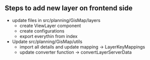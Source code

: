 ## Steps to add new layer on frontend side

- update files in src/planning/GisMap/layers
  - create ViewLayer component
  - create configurations
  - export everythin from index
- Update src/planning/GisMap/utils
  - import all details and update mapping -> LayerKeyMappings
  - update converter function -> convertLayerServerData
